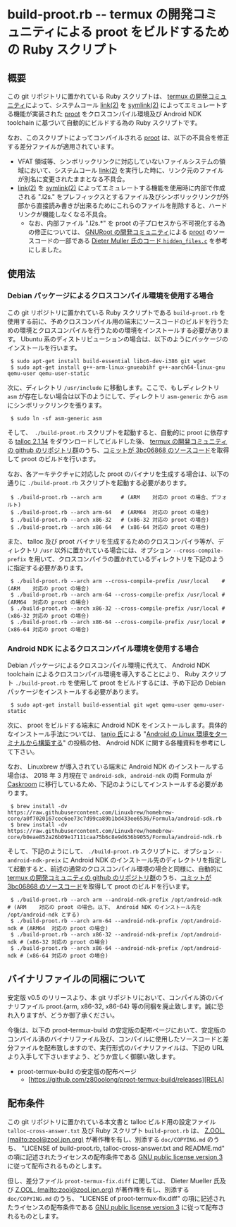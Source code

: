 # build-proot.rb -- termux の開発コミュニティによる proot をビルドするための Ruby スクリプト

## 概要

この git リポジトリに置かれている Ruby スクリプトは、 [termux の開発コミュニティ][TERM]によって、システムコール [link(2)][LINK] を [symlink(2)][SLNK] によってエミュレートする機能が実装された [proot][PROT] をクロスコンパイル環境及び Android NDK toolchain に基づいて自動的にビルドする為の Ruby スクリプトです。

なお、このスクリプトによってコンパイルされる [proot][PROT] は、以下の不具合を修正する差分ファイルが適用されています。

- VFAT 領域等、シンボリックリンクに対応していないファイルシステムの領域において、システムコール [link(2)][LINK] を実行した時に、リンク元のファイルが別名に変更されたままとなる不具合。
- [link(2)][LINK] を [symlink(2)][SLNK] によってエミュレートする機能を使用時に内部で作成される ".l2s." をプレフィックスとするファイル及びシンボリックリンクが外部から直接読み書きが出来るためにこれらのファイルを削除すると、ハードリンクが機能しなくなる不具合。  
    - なお、内部ファイル ".l2s.*" を proot の子プロセスから不可視化する為の修正については、 [GNURoot の開発コミュニティ][GROT]による [proot][PROT] のソースコードの一部である [Dieter Muller 氏のコード ```hidden_files.c```][SRC1] を参考にしました。

## 使用法

### Debian パッケージによるクロスコンパイル環境を使用する場合

この git リポジトリに置かれている Ruby スクリプトである ```build-proot.rb``` を使用する前に、予めクロスコンパイル用の端末にソースコードのビルドを行うための環境とクロスコンパイルを行うための環境をインストールする必要があります。 Ubuntu 系のディストリビューションの場合は、以下のようにパッケージのインストールを行います。

```
 $ sudo apt-get install build-essential libc6-dev-i386 git wget
 $ sudo apt-get install g++-arm-linux-gnueabihf g++-aarch64-linux-gnu qemu-user qemu-user-static
```

次に、ディレクトリ ```/usr/include``` に移動します。ここで、もしディレクトリ ```asm``` が存在しない場合は以下のようにして、ディレクトリ ```asm-generic``` から ```asm``` にシンボリックリンクを張ります。

```
 $ sudo ln -sf asm-generic asm
```

そして、　```./build-proot.rb``` スクリプトを起動すると、自動的に proot に依存する [talloc 2.1.14][TLOC] をダウンロードしてビルドした後、 [termux の開発コミュニティの github のリポジトリ群][TMRP]のうち、[コミットが 3bc06868 のソースコード][PSRC]を取得して proot のビルドを行います。

なお、各アーキテクチャに対応した proot のバイナリを生成する場合は、以下の通りに ```./build-proot.rb``` スクリプトを起動する必要があります。

```
 $ ./build-proot.rb --arch arm		# (ARM    対応の proot の場合、デフォルト)
 $ ./build-proot.rb --arch arm-64	# (ARM64  対応の proot の場合)
 $ ./build-proot.rb --arch x86-32	# (x86-32 対応の proot の場合)
 $ ./build-proot.rb --arch x86-64	# (x86-64 対応の proot の場合)
```

また、 talloc 及び proot バイナリを生成するためのクロスコンパイラ等が、ディレクトリ ```/usr``` 以外に置かれている場合には、オプション ```--cross-compile-prefix``` を用いて、クロスコンパイラの置かれているディレクトリを下記のように指定する必要があります。

```
 $ ./build-proot.rb --arch arm --cross-compile-prefix /usr/local	# (ARM    対応の proot の場合)
 $ ./build-proot.rb --arch arm-64 --cross-compile-prefix /usr/local	# (ARM64  対応の proot の場合)
 $ ./build-proot.rb --arch x86-32 --cross-compile-prefix /usr/local	# (x86-32 対応の proot の場合)
 $ ./build-proot.rb --arch x86-64 --cross-compile-prefix /usr/local	# (x86-64 対応の proot の場合)
```

### Android NDK によるクロスコンパイル環境を使用する場合

Debian パッケージによるクロスコンパイル環境に代えて、 Android NDK toolchain によるクロスコンパイル環境を導入することにより、 Ruby スクリプト ```./build-proot.rb``` を使用して proot をビルドするには、予め下記の Debian パッケージをインストールする必要があります。

```
 $ sudo apt-get install build-essential git wget qemu-user qemu-user-static
```

次に、 proot をビルドする端末に Android NDK をインストールします。具体的なインストール手法については、 [tanjo 氏][TANJ]による "[Android の Linux 環境をターミナルから構築する][QTNJ]" の投稿の他、 Android NDK に関する各種資料を参考にして下さい。

なお、 Linuxbrew が導入されている端末に Android NDK のインストールする場合は、 2018 年 3 月現在で ```android-sdk, android-ndk``` の両 Formula が [Caskroom][CASK] に移行しているため、下記のようにしてインストールする必要があります。

```
 $ brew install -dv https://raw.githubusercontent.com/Linuxbrew/homebrew-core/a0f7020167cec6ee73c7d99ca89b1bd433ee6536/Formula/android-sdk.rb
 $ brew install -dv https://raw.githubusercontent.com/Linuxbrew/homebrew-core/b0eae852a26b09e17111caa75b6c8e9d636b9055/Formula/android-ndk.rb
```

そして、下記のようにして、 ```./build-proot.rb``` スクリプトに、オプション ```--android-ndk-preix``` に Android NDK のインストール先のディレクトリを指定して起動すると、前述の通常のクロスコンパイル環境の場合と同様に、自動的に [termux の開発コミュニティの github のリポジトリ群][TMRP]のうち、[コミットが 3bc06868 のソースコード][PSRC]を取得して proot のビルドを行います。

```
 $ ./build-proot.rb --arch arm --android-ndk-prefix /opt/android-ndk	# (ARM    対応の proot の場合。以下、 Android NDK のインストール先を /opt/android-ndk とする)
 $ ./build-proot.rb --arch arm-64 --android-ndk-prefix /opt/android-ndk	# (ARM64  対応の proot の場合)
 $ ./build-proot.rb --arch x86-32 --android-ndk-prefix /opt/android-ndk	# (x86-32 対応の proot の場合)
 $ ./build-proot.rb --arch x86-64 --android-ndk-prefix /opt/android-ndk	# (x86-64 対応の proot の場合)
```

## バイナリファイルの同梱について
 
安定版 v0.5 のリリースより、本 git リポジトリにおいて、コンパイル済のバイナリファイル proot.{arm, x86-32, x86-64} 等の同梱を廃止致します。誠に恐れ入りますが、どうか御了承ください。

今後は、以下の proot-termux-build の安定版の配布ページにおいて、安定版のコンパイル済のバイナリファイル及び、コンパイルに使用したソースコードと差分ファイルを配布致しますので、実行形式のバイナリファイルは、下記の URL より入手して下さいますよう、どうか宜しく御願い致します。

- proot-termux-build の安定版の配布ページ
    - [https://github.com/z80oolong/proot-termux-build/releases][RELA]

## 配布条件

この git リポジトリに置かれている本文書と talloc ビルド用の設定ファイル ```talloc-cross-answer.txt``` 及び Ruby スクリプト ```build-proot.rb``` は、 [Z.OOL. (mailto:zool@zool.jpn.org)][ZOOL] が著作権を有し、別添する ```doc/COPYING.md``` のうち、 "LICENSE of build-proot.rb, talloc-cross-answer.txt and README.md" の項に記述されたライセンスの配布条件である [GNU public license version 3][GPL3] に従って配布されるものとします。

但し、差分ファイル ```proot-termux-fix.diff``` に関しては、 Dieter Mueller 氏及び [Z.OOL. (mailto:zool@zool.jpn.org)][ZOOL] が著作権を有し、別添する ```doc/COPYING.md``` のうち、 "LICENSE of proot-termux-fix.diff" の項に記述されたライセンスの配布条件である [GNU public license version 3][GPL3] に従って配布されるものとします。

<!-- 外部リンク一覧 -->

[TERM]:https://termux.com/
[LINK]:http://man7.org/linux/man-pages/man2/link.2.html
[SLNK]:http://man7.org/linux/man-pages/man2/symlink.2.html
[PROT]:https://github.com/termux/proot
[GROT]:https://github.com/corbinlc/gnuroot
[SRC1]:https://github.com/corbinlc/GNURootDebian/blob/master/GNURootDebianSource/src/main/build_rootfs/PRoot/src/extension/hidden_files/hidden_files.c
[TLOC]:https://download.samba.org/pub/talloc/talloc-2.1.14.tar.gz
[TMRP]:https://github.com/termux
[PSRC]:https://github.com/termux/proot/archive/proot-3bc06868508b858e9dc290e29815ecd690e9cb0c.zip
[TANJ]:https://qiita.com/tanjo
[QTNJ]:https://qiita.com/tanjo/items/0c6549c6700160d5595b
[CASK]:https://caskroom.github.io/
[RELA]:https://github.com/z80oolong/proot-termux-build/releases
[ZOOL]:http://zool.jpn.org/
[GPL3]:https://www.gnu.org/licenses/gpl.html
